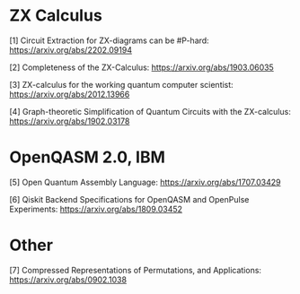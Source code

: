 # ZX Calculus

[1] Circuit Extraction for ZX-diagrams can be #P-hard: https://arxiv.org/abs/2202.09194

[2] Completeness of the ZX-Calculus: https://arxiv.org/abs/1903.06035

[3] ZX-calculus for the working quantum computer scientist: https://arxiv.org/abs/2012.13966

[4] Graph-theoretic Simplification of Quantum Circuits with the ZX-calculus: https://arxiv.org/abs/1902.03178

# OpenQASM 2.0, IBM

[5] Open Quantum Assembly Language: https://arxiv.org/abs/1707.03429

[6] Qiskit Backend Specifications for OpenQASM and OpenPulse Experiments: https://arxiv.org/abs/1809.03452

# Other

[7] Compressed Representations of Permutations, and Applications: https://arxiv.org/abs/0902.1038
